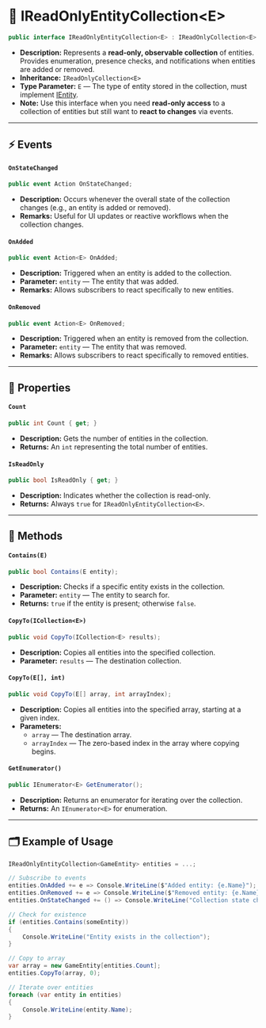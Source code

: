 # 🧩 IReadOnlyEntityCollection&lt;E&gt;

```csharp
public interface IReadOnlyEntityCollection<E> : IReadOnlyCollection<E> where E : IEntity
```

- **Description:** Represents a **read-only, observable collection** of entities. Provides enumeration, presence checks,
  and notifications when entities are added or removed.
- **Inheritance:** `IReadOnlyCollection<E>`
- **Type Parameter:** `E` — The type of entity stored in the collection, must
  implement [IEntity](../Entities/IEntity.md).
- **Note:** Use this interface when you need **read-only access** to a collection of entities but still want to **react
  to changes** via events.

---

## ⚡ Events

#### `OnStateChanged`

```csharp
public event Action OnStateChanged;
```

- **Description:** Occurs whenever the overall state of the collection changes (e.g., an entity is added or removed).
- **Remarks:** Useful for UI updates or reactive workflows when the collection changes.

#### `OnAdded`

```csharp
public event Action<E> OnAdded;
```

- **Description:** Triggered when an entity is added to the collection.
- **Parameter:** `entity` — The entity that was added.
- **Remarks:** Allows subscribers to react specifically to new entities.

#### `OnRemoved`

```csharp
public event Action<E> OnRemoved;
```

- **Description:** Triggered when an entity is removed from the collection.
- **Parameter:** `entity` — The entity that was removed.
- **Remarks:** Allows subscribers to react specifically to removed entities.

---

## 🔑 Properties

#### `Count`

```csharp
public int Count { get; }
```

- **Description:** Gets the number of entities in the collection.
- **Returns:** An `int` representing the total number of entities.

#### `IsReadOnly`

```csharp
public bool IsReadOnly { get; }
```

- **Description:** Indicates whether the collection is read-only.
- **Returns:** Always `true` for `IReadOnlyEntityCollection<E>`.

---

## 🏹 Methods

#### `Contains(E)`

```csharp
public bool Contains(E entity);
```

- **Description:** Checks if a specific entity exists in the collection.
- **Parameter:** `entity` — The entity to search for.
- **Returns:** `true` if the entity is present; otherwise `false`.

#### `CopyTo(ICollection<E>)`

```csharp
public void CopyTo(ICollection<E> results);
```

- **Description:** Copies all entities into the specified collection.
- **Parameter:** `results` — The destination collection.

#### `CopyTo(E[], int)`

```csharp
public void CopyTo(E[] array, int arrayIndex);
```

- **Description:** Copies all entities into the specified array, starting at a given index.
- **Parameters:**
    - `array` — The destination array.
    - `arrayIndex` — The zero-based index in the array where copying begins.

#### `GetEnumerator()`

```csharp
public IEnumerator<E> GetEnumerator();
```

- **Description:** Returns an enumerator for iterating over the collection.
- **Returns:** An `IEnumerator<E>` for enumeration.

---

## 🗂 Example of Usage

```csharp
IReadOnlyEntityCollection<GameEntity> entities = ...;

// Subscribe to events
entities.OnAdded += e => Console.WriteLine($"Added entity: {e.Name}");
entities.OnRemoved += e => Console.WriteLine($"Removed entity: {e.Name}");
entities.OnStateChanged += () => Console.WriteLine("Collection state changed");

// Check for existence
if (entities.Contains(someEntity))
{
    Console.WriteLine("Entity exists in the collection");
}

// Copy to array
var array = new GameEntity[entities.Count];
entities.CopyTo(array, 0);

// Iterate over entities
foreach (var entity in entities)
{
    Console.WriteLine(entity.Name);
}
```